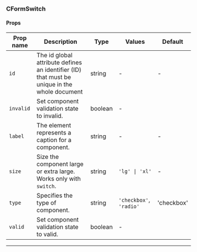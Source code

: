 ### CFormSwitch

#### Props

| Prop name            | Description                                                                                  | Type    | Values                  | Default    |
| -------------------- | -------------------------------------------------------------------------------------------- | ------- | ----------------------- | ---------- |
| <code>id</code>      | The id global attribute defines an identifier (ID) that must be unique in the whole document | string  | -                       | -          |
| <code>invalid</code> | Set component validation state to invalid.                                                   | boolean | -                       |            |
| <code>label</code>   | The element represents a caption for a component.                                            | string  | -                       | -          |
| <code>size</code>    | Size the component large or extra large. Works only with `switch`.                           | string  | `'lg' \| 'xl'`          | -          |
| <code>type</code>    | Specifies the type of component.                                                             | string  | `'checkbox'`, `'radio'` | 'checkbox' |
| <code>valid</code>   | Set component validation state to valid.                                                     | boolean | -                       |            |

---
